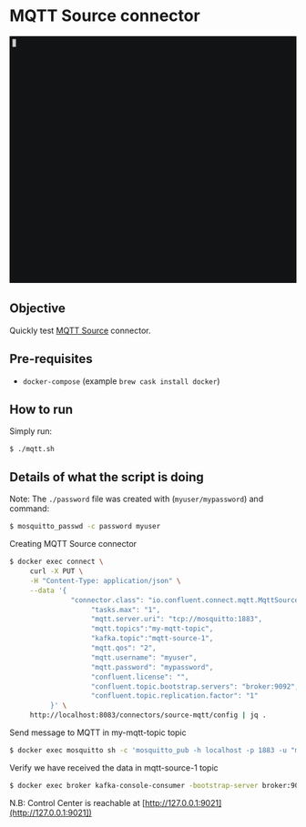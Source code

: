 # MQTT Source connector

![asciinema](asciinema.gif)

## Objective

Quickly test [MQTT Source](https://docs.confluent.io/current/connect/kafka-connect-mqtt/mqtt-source-connector/mqtt_source_connector_quickstart.html#example-configure-mqtt-source-connector-for-eclipse-mosquitto-broker) connector.

## Pre-requisites

* `docker-compose` (example `brew cask install docker`)

## How to run

Simply run:

```
$ ./mqtt.sh
```

## Details of what the script is doing

Note: The `./password` file was created with (`myuser/mypassword`) and command:

```bash
$ mosquitto_passwd -c password myuser
```

Creating MQTT Source connector

```bash
$ docker exec connect \
     curl -X PUT \
     -H "Content-Type: application/json" \
     --data '{
               "connector.class": "io.confluent.connect.mqtt.MqttSourceConnector",
                    "tasks.max": "1",
                    "mqtt.server.uri": "tcp://mosquitto:1883",
                    "mqtt.topics":"my-mqtt-topic",
                    "kafka.topic":"mqtt-source-1",
                    "mqtt.qos": "2",
                    "mqtt.username": "myuser",
                    "mqtt.password": "mypassword",
                    "confluent.license": "",
                    "confluent.topic.bootstrap.servers": "broker:9092",
                    "confluent.topic.replication.factor": "1"
          }' \
     http://localhost:8083/connectors/source-mqtt/config | jq .
```



Send message to MQTT in my-mqtt-topic topic

```bash
$ docker exec mosquitto sh -c 'mosquitto_pub -h localhost -p 1883 -u "myuser" -P "mypassword" -t "my-mqtt-topic" -m "sample-msg-1"'
```

Verify we have received the data in mqtt-source-1 topic

```bash
$ docker exec broker kafka-console-consumer -bootstrap-server broker:9092 --topic mqtt-source-1 --from-beginning --max-messages 1
```

N.B: Control Center is reachable at [http://127.0.0.1:9021](http://127.0.0.1:9021])
